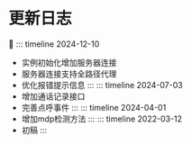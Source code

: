 # 更新日志

<!-- :tada: -->
📅
::: timeline 2024-12-10
- <Badge type="tip" text="V2.6.1" /> 实例初始化增加服务器连接
- <Badge type="tip" text="V2.6.1" /> 服务器连接支持全路径代理
- 优化报错提示信息
:::
::: timeline 2024-07-03
- 增加通话记录接口
- 完善点呼事件
:::
::: timeline 2024-04-01
- 增加mdp检测方法
:::
::: timeline 2022-03-12
- 初稿
:::
